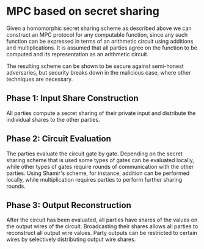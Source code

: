 # MPC based on secret sharing

Given a homomorphic secret sharing scheme as described above we can
construct an MPC protocol for any computable function, since any such
function can be expressed in terms of an arithmetic circuit using
additions and multiplications. It is assumed that all parties agree on
the function to be computed and its representation as an arithmetic
circuit.

The resulting scheme can be shown to be secure against semi-honest
adversaries, but security breaks down in the malicious case, where
other techniques are necessary.

## Phase 1: Input Share Construction
All parties compute a secret sharing of their private input and
distribute the individual shares to the other parties.

## Phase 2: Circuit Evaluation
The parties evaluate the circuit gate by gate. Depending on the secret
sharing scheme that is used some types of gates can be evaluated
locally, while other types of gates require rounds of communication
with the other parties. Using Shamir's scheme, for instance, addition
can be performed locally, while multiplication requires parties to
perform further sharing rounds.

## Phase 3: Output Reconstruction
After the circuit has been evaluated, all parties have shares of the
values on the output wires of the circuit. Broadcasting their shares
allows all parties to reconstruct all output wire values. Party
outputs can be restricted to certain wires by selectively distributing
output wire shares.
